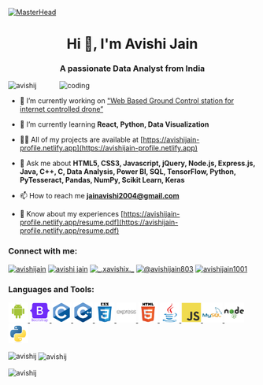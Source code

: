 [![MasterHead](https://blog.bit.ai/wp-content/uploads/2018/09/How-to-Embed-GitHub-Gists-in-Your-Documents-Blog-Banner.png)](https://avishijain-profile.netlify.app)
<h1 align="center">Hi 👋, I'm Avishi Jain</h1>
<h3 align="center">A passionate Data Analyst from India</h3>
<img align="right" width="400" alt="coding" src="https://cdn.dribbble.com/users/4055494/screenshots/15215756/media/d2b66c4ca0192aa26d103448b3d1518b.gif">

<p align="left"> <img src="https://komarev.com/ghpvc/?username=avishij&label=Profile%20views&color=0e75b6&style=flat" alt="avishij" /> </p>

- 🔭 I’m currently working on ["Web Based Ground Control station for internet controlled drone”](https://idronam.com/)

- 🌱 I’m currently learning **React, Python, Data Visualization**

- 👨‍💻 All of my projects are available at [https://avishijain-profile.netlify.app](https://avishijain-profile.netlify.app)

- 💬 Ask me about **HTML5, CSS3, Javascript, jQuery, Node.js, Express.js, Java, C++, C, Data Analysis, Power BI, SQL, TensorFlow, Python, PyTesseract, Pandas, NumPy, Scikit Learn, Keras**

- 📫 How to reach me **jainavishi2004@gmail.com**

- 📄 Know about my experiences [https://avishijain-profile.netlify.app/resume.pdf](https://avishijain-profile.netlify.app/resume.pdf)

<h3 align="left">Connect with me:</h3>
<p align="left">
<a href="https://linkedin.com/in/avishijain" target="blank"><img align="center" src="https://raw.githubusercontent.com/rahuldkjain/github-profile-readme-generator/master/src/images/icons/Social/linked-in-alt.svg" alt="avishijain" height="30" width="40" /></a>
<a href="https://fb.com/avishi jain" target="blank"><img align="center" src="https://raw.githubusercontent.com/rahuldkjain/github-profile-readme-generator/master/src/images/icons/Social/facebook.svg" alt="avishi jain" height="30" width="40" /></a>
<a href="https://instagram.com/_.xavishix._" target="blank"><img align="center" src="https://raw.githubusercontent.com/rahuldkjain/github-profile-readme-generator/master/src/images/icons/Social/instagram.svg" alt="_.xavishix._" height="30" width="40" /></a>
<a href="https://www.youtube.com/c/@avishijain803" target="blank"><img align="center" src="https://raw.githubusercontent.com/rahuldkjain/github-profile-readme-generator/master/src/images/icons/Social/youtube.svg" alt="@avishijain803" height="30" width="40" /></a>
<a href="https://www.leetcode.com/avishijain1001" target="blank"><img align="center" src="https://raw.githubusercontent.com/rahuldkjain/github-profile-readme-generator/master/src/images/icons/Social/leet-code.svg" alt="avishijain1001" height="30" width="40" /></a>
</p>

<h3 align="left">Languages and Tools:</h3>
<p align="left"> 
<a href="https://developer.android.com" target="_blank" rel="noreferrer"> <img src="https://raw.githubusercontent.com/devicons/devicon/master/icons/android/android-original-wordmark.svg" alt="android" width="40" height="40"/> </a> 
<a href="https://getbootstrap.com" target="_blank" rel="noreferrer"> <img src="https://raw.githubusercontent.com/devicons/devicon/master/icons/bootstrap/bootstrap-plain-wordmark.svg" alt="bootstrap" width="40" height="40"/> </a> 
<a href="https://www.cprogramming.com/" target="_blank" rel="noreferrer"> <img src="https://raw.githubusercontent.com/devicons/devicon/master/icons/c/c-original.svg" alt="c" width="40" height="40"/> </a> 
<a href="https://www.w3schools.com/cpp/" target="_blank" rel="noreferrer"> <img src="https://raw.githubusercontent.com/devicons/devicon/master/icons/cplusplus/cplusplus-original.svg" alt="cplusplus" width="40" height="40"/> </a> 
<a href="https://www.w3schools.com/css/" target="_blank" rel="noreferrer"> <img src="https://raw.githubusercontent.com/devicons/devicon/master/icons/css3/css3-original-wordmark.svg" alt="css3" width="40" height="40"/> </a> 
<a href="https://expressjs.com" target="_blank" rel="noreferrer"> <img src="https://raw.githubusercontent.com/devicons/devicon/master/icons/express/express-original-wordmark.svg" alt="express" width="40" height="40"/> </a> 
<a href="https://www.w3.org/html/" target="_blank" rel="noreferrer"> <img src="https://raw.githubusercontent.com/devicons/devicon/master/icons/html5/html5-original-wordmark.svg" alt="html5" width="40" height="40"/> </a> 
<a href="https://www.java.com" target="_blank" rel="noreferrer"> <img src="https://raw.githubusercontent.com/devicons/devicon/master/icons/java/java-original.svg" alt="java" width="40" height="40"/> </a> 
<a href="https://developer.mozilla.org/en-US/docs/Web/JavaScript" target="_blank" rel="noreferrer"> <img src="https://raw.githubusercontent.com/devicons/devicon/master/icons/javascript/javascript-original.svg" alt="javascript" width="40" height="40"/> </a> 
<a href="https://www.mysql.com/" target="_blank" rel="noreferrer"> <img src="https://raw.githubusercontent.com/devicons/devicon/master/icons/mysql/mysql-original-wordmark.svg" alt="mysql" width="40" height="40"/> </a> 
<a href="https://nodejs.org" target="_blank" rel="noreferrer"> <img src="https://raw.githubusercontent.com/devicons/devicon/master/icons/nodejs/nodejs-original-wordmark.svg" alt="nodejs" width="40" height="40"/> </a> 
<a href="https://www.python.org" target="_blank" rel="noreferrer"> <img src="https://raw.githubusercontent.com/devicons/devicon/master/icons/python/python-original.svg" alt="python" width="40" height="40"/> </a> 
</p>

<p><img align="left" src="https://github-readme-stats.vercel.app/api/top-langs?username=avishij&show_icons=true&locale=en&layout=compact" alt="avishij" /></p>

<p>&nbsp;<img align="center" src="https://github-readme-stats.vercel.app/api?username=avishij&show_icons=true&locale=en" alt="avishij" /></p>

<p><img align="center" src="https://github-readme-streak-stats.herokuapp.com/?user=avishij&" alt="avishij" /></p>
